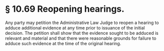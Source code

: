 # § 10.69   Reopening hearings.

Any party may petition the Administrative Law Judge to reopen a hearing to adduce additional evidence at any time prior to issuance of the initial decision. The petition shall show that the evidence sought to be adduced is relevant and material and that there were reasonable grounds for failure to adduce such evidence at the time of the original hearing.




